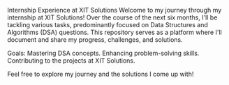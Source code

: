 Internship Experience at XIT Solutions
Welcome to my journey through my internship at XIT Solutions! Over the course of the next six months, I'll be tackling various tasks, predominantly focused on Data Structures and Algorithms (DSA) questions.
This repository serves as a platform where I'll document and share my progress, challenges, and solutions.

Goals:
Mastering DSA concepts.
Enhancing problem-solving skills.
Contributing to the projects at XIT Solutions.


Feel free to explore my journey and the solutions I come up with!

